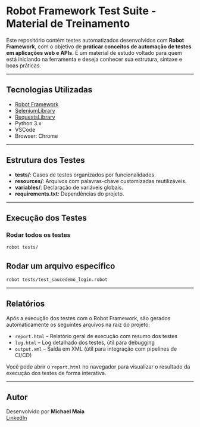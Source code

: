 # Robot Framework Test Suite - Material de Treinamento

Este repositório contém testes automatizados desenvolvidos com **Robot Framework**, com o objetivo de **praticar conceitos de automação de testes em aplicações web e APIs**. É um material de estudo voltado para quem está iniciando na ferramenta e deseja conhecer sua estrutura, sintaxe e boas práticas.

---

## Tecnologias Utilizadas

- [Robot Framework](https://robotframework.org/)
- [SeleniumLibrary](https://robotframework.org/SeleniumLibrary/)
- [RequestsLibrary](https://github.com/MarketSquare/RequestsLibrary)
- Python 3.x
- VSCode
- Browser: Chrome

---

## Estrutura dos Testes

- **tests/**: Casos de testes organizados por funcionalidades.
- **resources/**: Arquivos com palavras-chave customizadas reutilizáveis.
- **variables/**: Declaração de variáveis globais.
- **requirements.txt**: Dependências do projeto.

---

## Execução dos Testes

### Rodar todos os testes

```bash
robot tests/
```
## Rodar um arquivo específico
```bash
robot tests/test_saucedemo_login.robot
```
---

## Relatórios

Após a execução dos testes com o Robot Framework, são gerados automaticamente os seguintes arquivos na raiz do projeto:

- `report.html` – Relatório geral de execução com resumo dos testes
- `log.html` – Log detalhado dos testes, útil para debugging
- `output.xml` – Saída em XML (útil para integração com pipelines de CI/CD)

Você pode abrir o `report.html` no navegador para visualizar o resultado da execução dos testes de forma interativa.

---

## Autor

Desenvolvido por **Michael Maia**  
[LinkedIn](https://www.linkedin.com/in/qamichaelmaia)
